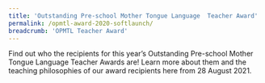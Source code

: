 ```yaml
---
title: 'Outstanding Pre-school Mother Tongue Language  Teacher Award'
permalink: /opmtl-award-2020-softlaunch/
breadcrumb: 'OPMTL Teacher Award'
---
```


<!-- Global site tag (gtag.js) - Google Ads: 726049306 -->
<script async src="https://www.googletagmanager.com/gtag/js?id=AW-726049306"></script>
<script>
  window.dataLayer = window.dataLayer || [];
  function gtag(){dataLayer.push(arguments);}
  gtag('js', new Date());

  gtag('config', 'AW-726049306');
</script>

<div>
  <p>
    Find out who the recipients for this year’s Outstanding Pre-school Mother Tongue Language Teacher Awards are! Learn more about them and the teaching philosophies of our award recipients here from 28 August 2021.
  </p>
</div>
